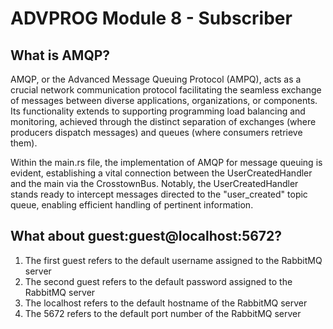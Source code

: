# ADVPROG Module 8 - Subscriber

## What is AMQP?

AMQP, or the Advanced Message Queuing Protocol (AMPQ), acts as a crucial network communication protocol facilitating the seamless exchange of messages between diverse applications, organizations, or components. Its functionality extends to supporting programming load balancing and monitoring, achieved through the distinct separation of exchanges (where producers dispatch messages) and queues (where consumers retrieve them).

Within the main.rs file, the implementation of AMQP for message queuing is evident, establishing a vital connection between the UserCreatedHandler and the main via the CrosstownBus. Notably, the UserCreatedHandler stands ready to intercept messages directed to the "user_created" topic queue, enabling efficient handling of pertinent information.

## What about guest:guest@localhost:5672?

1. The first guest refers to the default username assigned to the RabbitMQ server
2. The second guest refers to the default password assigned to the RabbitMQ server
3. The localhost refers to the default hostname of the RabbitMQ server
4. The 5672 refers to the default port number of the RabbitMQ server

